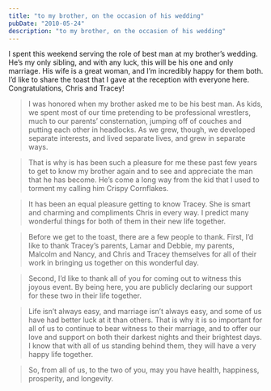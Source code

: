 ```yaml
---
title: "to my brother, on the occasion of his wedding"
pubDate: "2010-05-24"
description: "to my brother, on the occasion of his wedding"
---
```


I spent this weekend serving the role of best man at my brother’s wedding. He’s my only sibling, and with any luck, this will be his one and only marriage. His wife is a great woman, and I’m incredibly happy for them both. I’d like to share the toast that I gave at the reception with everyone here. Congratulations, Chris and Tracey!

> I was honored when my brother asked me to be his best man. As kids, we spent most of our time pretending to be professional wrestlers, much to our parents’ consternation, jumping off of couches and putting each other in headlocks. As we grew, though, we developed separate interests, and lived separate lives, and grew in separate ways.

> That is why is has been such a pleasure for me these past few years to get to know my brother again and to see and appreciate the man that he has become. He’s come a long way from the kid that I used to torment my calling him Crispy Cornflakes.

> It has been an equal pleasure getting to know Tracey. She is smart and charming and compliments Chris in every way. I predict many wonderful things for both of them in their new life together.

> Before we get to the toast, there are a few people to thank. First, I’d like to thank Tracey’s parents, Lamar and Debbie, my parents, Malcolm and Nancy, and Chris and Tracey themselves for all of their work in bringing us together on this wonderful day.

> Second, I’d like to thank all of you for coming out to witness this joyous event. By being here, you are publicly declaring our support for these two in their life together.

> Life isn’t always easy, and marriage isn’t always easy, and some of us have had better luck at it than others. That is why it is so important for all of us to continue to bear witness to their marriage, and to offer our love and support on both their darkest nights and their brightest days. I know that with all of us standing behind them, they will have a very happy life together.

> So, from all of us, to the two of you, may you have health, happiness, prosperity, and longevity.
